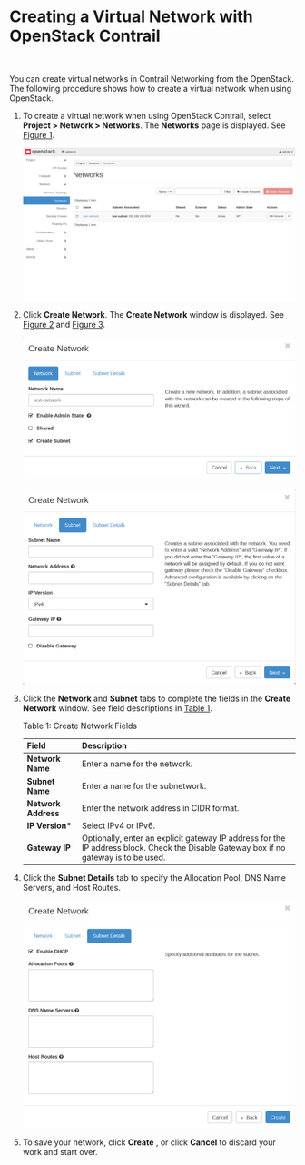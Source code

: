 # Creating a Virtual Network with OpenStack Contrail

 

You can create virtual networks in Contrail Networking from the
OpenStack. The following procedure shows how to create a virtual network
when using OpenStack.

1.  <span id="jd0e30">To create a virtual network when using OpenStack
    Contrail, select **Project &gt; Network &gt; Networks**. The
    **Networks** page is displayed. See
    [Figure 1](creating-virtual-network-vnc.html#networks-openstack).</span>

    ![Figure 1: Networks Page](images/s008528.png)

2.  <span id="jd0e45">Click **Create Network**. The **Create Network**
    window is displayed. See
    [Figure 2](creating-virtual-network-vnc.html#create-network-os) and
    [Figure 3](creating-virtual-network-vnc.html#create-network-tab).</span>

    ![Figure 2: Create Networks](images/s008529.png)

    ![Figure 3: Subnet and Gateway Details](images/s008530.png)

3.  <span id="jd0e66">Click the **Network** and **Subnet** tabs to
    complete the fields in the **Create Network** window. See field
    descriptions in
    [Table 1](creating-virtual-network-vnc.html#net-field-desc-os).</span>

    Table 1: Create Network Fields

    | Field               | Description                                                                                                                           |
    |:--------------------|:--------------------------------------------------------------------------------------------------------------------------------------|
    | **Network Name**    | Enter a name for the network.                                                                                                         |
    | **Subnet Name**     | Enter a name for the subnetwork.                                                                                                      |
    | **Network Address** | Enter the network address in CIDR format.                                                                                             |
    | **IP Version\***    | Select IPv4 or IPv6.                                                                                                                  |
    | **Gateway IP**      | Optionally, enter an explicit gateway IP address for the IP address block. Check the Disable Gateway box if no gateway is to be used. |

4.  <span id="jd0e135">Click the **Subnet Details** tab to specify the
    Allocation Pool, DNS Name Servers, and Host Routes.</span>

    ![Figure 4: Additional Subnet Attributes](images/s008531.png)

5.  <span id="jd0e145">To save your network, click **Create** , or click
    **Cancel** to discard your work and start over.</span>

 

